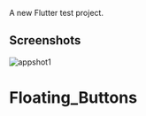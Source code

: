 A new Flutter test project.

## Screenshots

![appshot1](https://user-images.githubusercontent.com/19915910/63759855-300bc380-c8f9-11e9-9471-756f3b226968.png)
# Floating_Buttons

